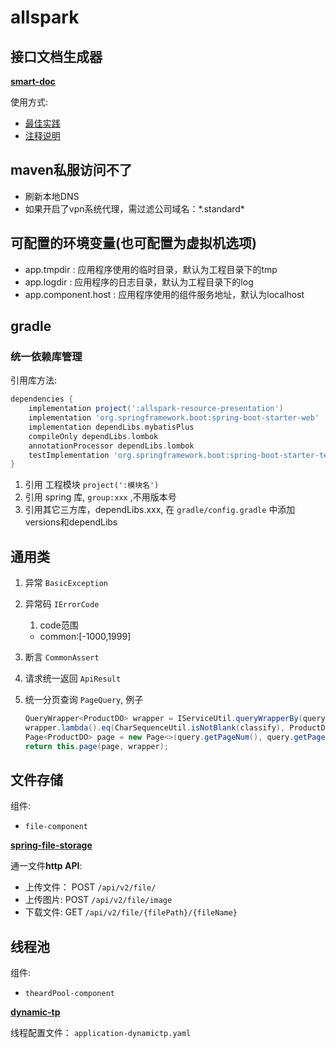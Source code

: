 # allspark

## 接口文档生成器

**[smart-doc](https://smart-doc-group.github.io/#/zh-cn/)**

使用方式: 
- [最佳实践](https://smart-doc-group.github.io/#/zh-cn/start/bestPractice)
- [注释说明](https://smart-doc-group.github.io/#/zh-cn/start/javadoc)

## maven私服访问不了
- 刷新本地DNS
- 如果开启了vpn系统代理，需过滤公司域名：\*.standard*

## 可配置的环境变量(也可配置为虚拟机选项)
- app.tmpdir : 应用程序使用的临时目录，默认为工程目录下的tmp
- app.logdir : 应用程序的日志目录，默认为工程目录下的log
- app.component.host : 应用程序使用的组件服务地址，默认为localhost

## gradle

### 统一依赖库管理

引用库方法:

```groovy
dependencies {
    implementation project(':allspark-resource-presentation')
    implementation 'org.springframework.boot:spring-boot-starter-web'
    implementation dependLibs.mybatisPlus
    compileOnly dependLibs.lombok
    annotationProcessor dependLibs.lombok
    testImplementation 'org.springframework.boot:spring-boot-starter-test'
}
```

1. 引用 工程模块 `project(':模块名')`
2. 引用 spring 库, `group:xxx` ,不用版本号
3. 引用其它三方库，dependLibs.xxx, 在 `gradle/config.gradle` 中添加versions和dependLibs

## 通用类

1. 异常 `BasicException`
2. 异常码 `IErrorCode`
   1. code范围
   - common:[-1000,1999]
4. 断言 `CommonAssert`
5. 请求统一返回 `ApiResult`
6. 统一分页查询 `PageQuery`, 例子

    ```groovy
    QueryWrapper<ProductDO> wrapper = IServiceUtil.queryWrapperBy(query, ProductDO::getProductKey, ProductDO::getProductName);
    wrapper.lambda().eq(CharSequenceUtil.isNotBlank(classify), ProductDO::getClassify, classify);
    Page<ProductDO> page = new Page<>(query.getPageNum(), query.getPageSize());
    return this.page(page, wrapper);
    ```

## 文件存储

组件:
- `file-component`

**[spring-file-storage](https://spring-file-storage.xuyanwu.cn/)**

通一文件**http API**:

- 上传文件： POST `/api/v2/file/`
- 上传图片:  POST `/api/v2/file/image`
- 下载文件:  GET `/api/v2/file/{filePath}/{fileName}`


## 线程池

组件:
- `theardPool-component`

**[dynamic-tp](https://dynamictp.top/)**


线程配置文件： `application-dynamictp.yaml`


